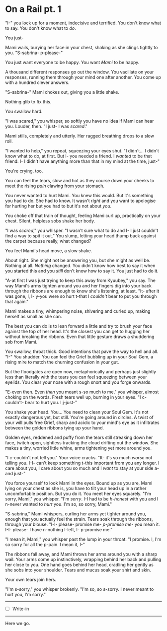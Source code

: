 # On a Rail pt. 1

"I-" you lock up for a moment, indecisive and terrified. You don't know what to say. You don't know what to *do*.

You just-

Mami wails, burying her face in your chest, shaking as she clings tightly to you. "S-sabrina- p-please-"

You just want everyone to be happy. You want *Mami* to be happy.

A thousand different responses go out the window. You vacillate on your responses, running them through your mind one after another. You come up with a hundred clever answers.

"S-sabrina-" Mami chokes out, giving you a little shake.

Nothing glib to fix this.

You swallow hard.

"I was scared," you whisper, so softly you have no idea if Mami can hear you. Louder, then. "I just- I was *scared*."

Mami stills, completely and utterly. Her ragged breathing drops to a slow roll.

"I wanted to help," you repeat, squeezing your eyes shut. "I didn't... I didn't know what to do, at first. But I- you needed a friend. I *wanted* to be that friend. I- I didn't have anything more than that in my mind at the time, just-"

You're crying, too.

You can feel the tears, slow and hot as they course down your cheeks to meet the rising *pain* clawing from your stomach.

You never wanted to hurt Mami. You knew this would. But it's something you had to do. She had to know. It wasn't *right* and you want to apologise for hurting her but you had to but it's not about *you*.

You choke off that train of thought, feeling Mami curl up, practically on your chest. Silent, helpless sobs shake her body.

"I was *scared*," you whisper. "I wasn't sure what to do and I- I just couldn't find a way to spit it out." You slump, letting your head thump back against the carpet because really, what changed?

You feel Mami's head move, a slow shake.

About right. She might not be answering you, but she might as well be. Nothing at all. *Nothing* changed. You didn't know how best to say it when you started this and you *still* don't know how to say it. You just had to do it.

"A-at first I was just trying to keep this away from Kyuubey," you say. The way Mami's arms tighten around you and her fingers dig into your back through the ribbons are enough to know she's listening, at least. "It- after it was gone, I, I- y-you were so hurt t-that I *couldn't* bear to put you through that again."

Mami makes a tiny, whimpering noise, shivering and curled up, making herself as small as she can.

The best you can do is to lean forward a little and try to brush your face against the top of her head. It's the closest you can get to hugging her without breaking the ribbons. Even that little gesture draws a shuddering sob from Mami.

You swallow, throat thick. Good intentions that pave the way to hell and all. "I-" You shudder. You can feel the Grief bubbling up in your Soul Gem, a rising mire to match the churning confusion in your gut.

But the floodgates are open now, metaphorically and perhaps just slightly less than literally with the tears you can feel squeezing between your eyelids. You clear your nose with a rough snort and you forge onwards.

"E-even then. Even *then* you meant s-so much to me," you whisper, almost choking on the words. Fresh tears well up, burning in your eyes. "I c-couldn't- bear to hurt you. I j-just-"

You shake your head. You... You need to clean your Soul Gem. It's not exactly dangerous yet, but still. You're going around in circles. A twist of your will pulls free Grief, sharp and acidic to your mind's eye as it infiltrates between the golden ribbons tying up your hand.

Golden eyes, reddened and puffy from the tears still streaking down her face, twitch open, sightless tracking the cloud drifting out the window. She makes a tiny, worried little whine, arms tightening yet more around you.

"I c-couldn't not tell you." Your voice cracks. "It- it's so much *worse* not telling you. I-I- can't keep something t-this important from you any longer. I care about you, I care about you so much and I *want* to stay at your side a-and just-"

You force yourself to look Mami in the eyes. Bound up as you are, Mami lying on your chest as she is, you have to tilt your head up in a rather uncomfortable position. But you do it. You meet her eyes squarely. "I'm sorry, Mami," you whisper. "I'm *sorry*. I-I had to be *h-honest* with you and I n-never wanted to *hurt* you. I'm so, so sorry, Mami."

"S-sabrina," Mami whispers, curling her arms yet tighter around you, enough that you actually feel the strain. Tears soak through the ribbons, through your blouse. "I-I- please- promise me- *p-promise me*- you mean it. I-I- please- I have n-nothing l-left, I- p-promise me."

"I mean it, Mami," you whisper past the lump in your throat. "I promise. I, I'm so sorry for all the p-pain. I mean it, I-"

The ribbons fall away, and Mami throws her arms around you with a sharp wail. Your arms come up instinctively, wrapping behind her back and pulling her close to you. One hand goes behind her head, cradling her gently as she sobs into your shoulder. Tears and mucus soak your shirt and skin.

Your own tears join hers.

"I'm s-sorry," you whisper brokenly. "I'm so, so s-sorry. I never meant to hurt you, I'm sorry."

---

- [ ] Write-in

---

Here we go.
